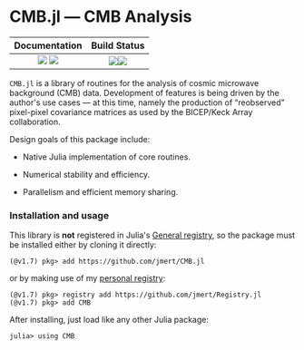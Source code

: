 # CMB.jl — CMB Analysis

| **Documentation**                                                         | **Build Status**                                             |
|:-------------------------------------------------------------------------:|:------------------------------------------------------------:|
| [![][docs-stable-img]][docs-stable-url] [![][docs-dev-img]][docs-dev-url] | [![][ci-img]][ci-url][![][codecov-img]][codecov-url] |

`CMB.jl` is a library of routines for the analysis of cosmic microwave
background (CMB) data. Development of features is being driven by the author's
use cases — at this time, namely the production of “reobserved” pixel-pixel
covariance matrices as used by the BICEP/Keck Array collaboration.

Design goals of this package include:

  * Native Julia implementation of core routines.

  * Numerical stability and efficiency.

  * Parallelism and efficient memory sharing.

### Installation and usage

This library is **not** registered in Julia's [General registry][General.jl],
so the package must be installed either by cloning it directly:

```
(@v1.7) pkg> add https://github.com/jmert/CMB.jl
```

or by making use of my [personal registry][Registry.jl]:

```
(@v1.7) pkg> registry add https://github.com/jmert/Registry.jl
(@v1.7) pkg> add CMB
```

After installing, just load like any other Julia package:

```
julia> using CMB
```

[docs-stable-img]: https://img.shields.io/badge/docs-stable-blue.svg
[docs-stable-url]: https://jmert.github.io/CMB.jl/stable
[docs-dev-img]: https://img.shields.io/badge/docs-dev-blue.svg
[docs-dev-url]: https://jmert.github.io/CMB.jl/dev

[ci-img]: https://github.com/jmert/CMB.jl/workflows/CI/badge.svg
[ci-url]: https://github.com/jmert/CMB.jl/actions

[codecov-img]: https://codecov.io/gh/jmert/CMB.jl/branch/master/graph/badge.svg
[codecov-url]: https://codecov.io/gh/jmert/CMB.jl

[General.jl]: https://github.com/JuliaRegistries/General
[Registry.jl]: https://github.com/jmert/Registry.jl
